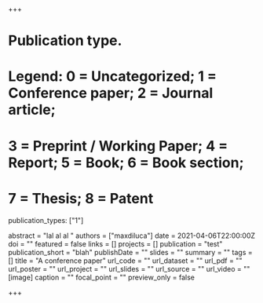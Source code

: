 +++
# Publication type.
# Legend: 0 = Uncategorized; 1 = Conference paper; 2 = Journal article;
# 3 = Preprint / Working Paper; 4 = Report; 5 = Book; 6 = Book section;
# 7 = Thesis; 8 = Patent
publication_types: ["1"]

abstract = "lal al al "
authors = ["maxdiluca"]
date = 2021-04-06T22:00:00Z
doi = ""
featured = false
links = []
projects = []
publication = "test"
publication_short = "blah"
publishDate = ""
slides = ""
summary = ""
tags = []
title = "A conference paper"
url_code = ""
url_dataset = ""
url_pdf = ""
url_poster = ""
url_project = ""
url_slides = ""
url_source = ""
url_video = ""
[image]
caption = ""
focal_point = ""
preview_only = false

+++
